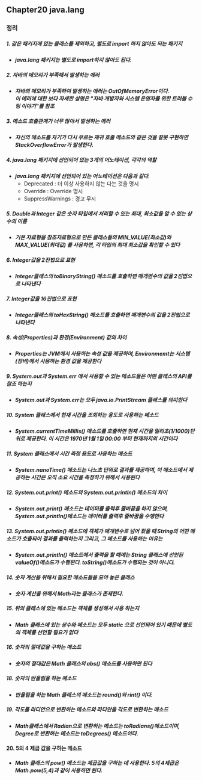 ## Chapter20 java.lang
  
### 정리
##### 1. 같은 패키지에 있는 클래스를 제외하고, 별도로 import 하지 않아도 되는 패키지
  - ***java.lang 패키지는 별도로 import하지 않아도 된다.***

##### 2. 자바의 메모리가 부족해서 발생하는 에러
  - ***자바의 메모리가 부족하여 발생하는 에러는 OutOfMemoryError이다.  
    이 에러에 대한 보다 자세한 설명은 "자바 개발자와 시스템 운영자를 위한 트러블 슈팅 이야기"를 참조***

##### 3. 메소드 호출관계가 너무 많아서 발생하는 에러
  - ***자신의 메소드를 자기가 다시 부르는 재귀 호출 메소드와 같은 것을 잘못 구현하면 StackOverflowError가 발생한다.***

##### 4. java.lang 패키지에 선언되어 있는 3개의 어노테이션, 각각의 역할
  - ***java.lang 패키지에 선언되어 있는 어노테이션은 다음과 같다.***
    - Deprecated : 더 이상 사용하지 않는 다는 것을 명시
    - Override : Override 명시
    - SuppressWarnings : 경고 무시
    
##### 5. Double과 Integer 같은 숫자 타입에서 처리할 수 있는 최대, 최소값을 알 수 있는 상수의 이름
  - ***기본 자료형을 참조자료형으로 만든 클래스들의 MIN_VALUE(최소값)와 MAX_VALUE(최대값) 를 사용하면, 각 타입의 최대 최소값을 확인할 수 있다***
    
##### 6. Integer값을 2진법으로 표현
  -  ***Integer클래스의 toBinaryString() 메소드를 호출하면 매개변수의 값을 2진법으로 나타낸다***

##### 7. Integer값을 16진법으로 표현
  -  ***Integer클래스의 toHexString() 메소드를 호출하면 매개변수의 값을 2진법으로 나타낸다***

##### 8. 속성(Properties)과 환경(Environment) 값의 차이
  -  ***Properties는 JVM에서 사용하는 속성 값을 제공하며, Environmemt는 시스템(장비)에서 사용하는 환경 값을 제공한다***

##### 9. System.out과 System.err 에서 사용할 수 있는 메소드들은 어떤 클래스의 API를 참조 하는지 
  -  ***System.out과 System.err는 모두 java.io.PrintStream 클래스를 의미한다***

##### 10. System 클래스에서 현재 시간을 조회하는 용도로 사용하는 메소드
  - ***System.currentTimeMillis() 메소드를 호출하면 현재 시간을 밀리초(1/1000)단위로 제공한다. 이 시간은 1970년 1월 1일 00:00 부터 현재까지의 시간이다***

##### 11. System 클래스에서 시간 측정 용도로 사용하는 메소드 
  -  ***System.nanoTime() 메소드는 나노초 단위로 결과를 제공하며, 이 메소드에서 제공하는 시간은 오직 소요 시간을 측정하기 위해서 사용된다***

##### 12. System.out.print() 메소드와 System.out.println() 메소드의 차이
  -  ***System.out.print() 메소드는 데이터를 출력후 줄바꿈을 하지 않으며, System.out.println()메소드는 데이터를 출력후 줄바꿈을 수행한다***

##### 13. System.out.println() 메소드에 객체가 매개변수로 넘어 왔을 때 String의 어떤 메소드가 호출되어 결과를 출력하는지 그리고, 그 메소드를 사용하는 이유는
  -  ***System.out.println() 메소드에서 출력을 할 때에는 String 클래스에 선언된 valueOf()메소드가 수행된다. toString()메소드가 수행되는 것이 아니다.***

##### 14. 숫자 계산을 위해서 필요한 메소드들을 모아 놓은 클래스
  -  ***숫자 계산을 위해서 Math라는 클래스가 존재한다.***

##### 15. 위의 클래스에 있는 메소드는 객체를 생성해서 사용 하는지 
  -  ***Math 클래스에 있는 상수와 메소드는 모두 static 으로 선언되어 있기 때문에 별도의 객체를 선언할 필요가 없다***

##### 16. 숫자의 절대값을 구하는 메소드
  -  ***숫자의 절대값은 Math 클래스의 abs() 메소드를 사용하면 된다***

##### 18. 숫자의 반올림을 하는 메소드
  -  ***반올림을 하는 Math 클래스의 메소드는 round()와 rint() 이다.***

##### 19. 각도를 라디안으로 변환하는 메소드와 라디안을 각도로 변환하는 메소드
  -  ***Math클래스에서 Radian으로 변환하는 메소드는 toRadians()메소드이며, Degree로 변환하는 메소드는 toDegrees() 메소드이다.***

#### 20. 5의 4 제곱 값을 구하는 메소드 
 - ***Math 클래스의 pow() 메소드는 제곱값을 구하는 데 사용한다. 5의 4제곱은 Math.pow(5,4)과 같이 사용하면 된다.***
